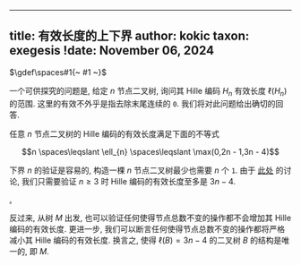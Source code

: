 
---
title: 有效长度的上下界
author: kokic
taxon: exegesis
!date: November 06, 2024
---

$\gdef\spaces#1{~ #1 ~}$

一个可供探究的问题是, 给定 $n$ 节点二叉树, 询问其 Hille 编码 $H_n$ 有效长度 $\ell(H_n)$ 的范围. 这里的有效不外乎是指去除末尾连续的 `0`. 我们将对此问题给出确切的回答.

任意 $n$ 节点二叉树的 Hille 编码的有效长度满足下面的不等式

$$n \spaces\leqslant \ell_{n} \spaces\leqslant \max(0,2n - 1,3n - 4)$$

下界 $n$ 的验证是容易的, 构造一棵 $n$ 节点二叉树最少也需要 $n$ 个 `1`.
由于 [此处](/data-structure/stack-permutation-000A.md) 的讨论, 我们只需要验证 $n \geqslant 3$ 时 Hille 编码的有效长度至多是 $3n - 4$. 

[.](/data-structure/stack-permutation-000G.md#:embed)

反过来, 从树 $M$ 出发, 也可以验证任何使得节点总数不变的操作都不会增加其 Hille 编码的有效长度. 更进一步, 我们可以断言任何使得节点总数不变的操作都将严格减小其 Hille 编码的有效长度. 换言之, 使得 $\ell(B) = 3n-4$ 的二叉树 $B$ 的结构是唯一的, 即 $M$. 
